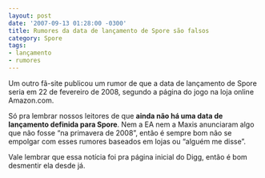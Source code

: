 ```yaml
---
layout: post
date: '2007-09-13 01:28:00 -0300'
title: Rumores da data de lançamento de Spore são falsos
category: Spore
tags:
- lançamento
- rumores
---
```

Um outro fã-site publicou um rumor de que a data de lançamento de Spore seria em
22 de fevereiro de 2008, segundo a página do jogo na loja online Amazon.com.

Só pra lembrar nossos leitores de que **ainda não há uma data de lançamento
definida para Spore**. Nem a EA nem a Maxis anunciaram algo que não fosse “na
primavera de 2008”, então é sempre bom não se empolgar com esses rumores baseados
em lojas ou “alguém me disse”.

Vale lembrar que essa notícia foi pra página inicial do Digg, então é bom
desmentir ela desde já.